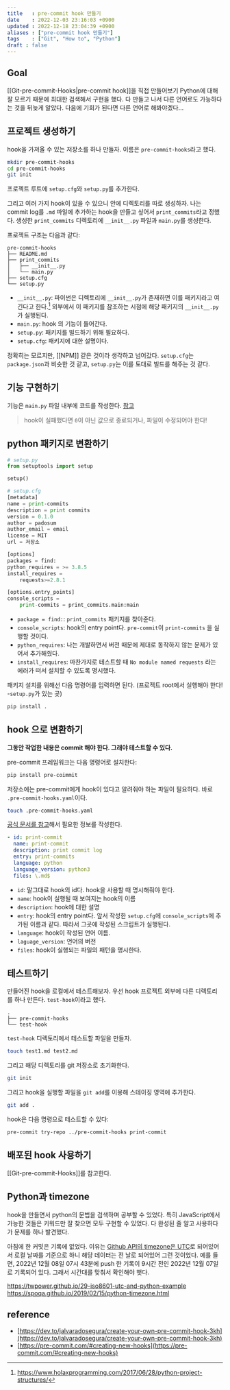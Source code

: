 ```yaml
---
title   : pre-commit hook 만들기
date    : 2022-12-03 23:16:03 +0900
updated : 2022-12-18 23:04:39 +0900
aliases : ["pre-commit hook 만들기"]
tags    : ["Git", "How to", "Python"]
draft : false
---
```


## Goal
[[Git-pre-commit-Hooks|pre-commit hook]]을 직접 만들어보기
Python에 대해 잘 모르기 때문에 최대한 검색해서 구현을 했다. 다 만들고 나서 다른 언어로도 가능하다는 것을 뒤늦게 알았다. 다음에 기회가 된다면 다른 언어로 해봐야겠다...

## 프로젝트 생성하기

hook을 가져올 수 있는 저장소를 하나 만들자. 이름은 `pre-commit-hooks`라고 했다.
```bash
mkdir pre-commit-hooks
cd pre-commit-hooks
git init
```

프로젝트 루트에 `setup.cfg`와 `setup.py`를 추가한다.

그리고 여러 가지 hook이 있을 수 있으니 안에 디렉토리를 따로 생성하자. 나는 commit log를 `.md` 파일에 추가하는 hook을 만들고 싶어서 `print_commits`라고 정했다. 
생성한 `print_commits` 디렉토리에 `__init__.py` 파일과 `main.py`를 생성한다.  

프로젝트 구조는 다음과 같다:
```
pre-commit-hooks
├── README.md
├── print_commits
│   ├── __init__.py
│   └── main.py
├── setup.cfg
└── setup.py
```

- `__init__.py`: 파이썬은 디렉토리에 `__init__.py`가 존재하면 이를 패키지라고 여긴다고 한다.[^1] 외부에서 이 패키지를 참조하는 시점에 해당 패키지의 `__init__.py` 가 실행된다. 
- `main.py`: hook 의 기능이 들어간다.
- `setup.py`: 패키지를 빌드하기 위해 필요하다.
- `setup.cfg`: 패키지에 대한 설명이다. 

정확히는 모르지만, [[NPM]] 같은 것이라 생각하고 넘어갔다.  `setup.cfg`는 `package.json`과 비슷한 것 같고, `setup.py`는 이를 토대로 빌드를 해주는 것 같다.

## 기능 구현하기

기능은 `main.py` 파일 내부에 코드를 작성한다.
[참고]()

> hook이 실패했다면 `0`이 아닌 값으로 종료되거나, 파일이 수정되어야 한다!

## python 패키지로 변환하기

```python
# setup.py
from setuptools import setup

setup()
```

```python
# setup.cfg
[metadata]
name = print-commits
description = print commits
version = 0.1.0
author = padosum
author_email = email
license = MIT
url = 저장소 

[options]
packages = find:
python_requires = >= 3.8.5
install_requires =
    requests>=2.8.1

[options.entry_points]
console_scripts =
    print-commits = print_commits.main:main
```

- `package = find:`: `print_commits` 패키지를 찾아준다. 
- `console_scripts`: hook의 entry point다. `pre-commit`이 `print-commits` 을 실행할 것이다. 
- `python_requires`: 나는 개발하면서 버전 때문에 제대로 동작하지 않는 문제가 있어서 추가해줬다. 
- `install_requires`: 마찬가지로 테스트할 때 `No module named requests` 라는 에러가 떠서 설치할 수 있도록 명시했다.


패키지 설치를 위해선 다음 명령어를 입력하면 된다. (프로젝트 root에서 실행해야 한다! -`setup.py`가 있는 곳)
```bash
pip install . 
```

## hook 으로 변환하기

**그동안 작업한 내용은 commit 해야 한다. 그래야 테스트할 수 있다.**  

pre-commit 프레임워크는 다음 명령어로 설치한다:
```bash
pip install pre-coimmit
```

저장소에는 pre-commit에게 hook이 있다고 알려줘야 하는 파일이 필요하다. 바로 `.pre-commit-hooks.yaml`이다.
```bash
touch .pre-commit-hooks.yaml
```

[공식 문서를 참고](https://pre-commit.com/#creating-new-hooks)해서 필요한 정보를 작성한다.

```yaml
- id: print-commit
  name: print-commit
  description: print commit log
  entry: print-commits
  language: python
  language_version: python3
  files: \.md$
```
- `id`: 말그대로 hook의 id다. hook을 사용할 때 명시해줘야 한다.
- `name`: hook이 실행될 때 보여지는 hook의 이름
- `description`: hook에 대한 설명
- `entry`: hook의 entry point다. 앞서 작성한 `setup.cfg`에 `console_scripts`에 추가된 이름과 같다. 따라서 그곳에 작성된 스크립트가 실행된다.
- `language`: hook이 작성된 언어 이름.
- `laguage_version`: 언어의 버전
- `files`: hook이 실행되는 파일의 패턴을 명시한다.


## 테스트하기
만들어진 hook을 로컬에서 테스트해보자. 우선 hook 프로젝트 외부에 다른 디렉토리를 하나 만든다.  `test-hook`이라고 했다.
```
.
├── pre-commit-hooks
└── test-hook
```

`test-hook` 디렉토리에서 테스트할 파일을 만들자.
```bash
touch test1.md test2.md
```

그리고 해당 디렉토리를 git 저장소로 초기화한다.
```bash
git init
```

그리고 hook을 실행할 파일을 `git add`를 이용해 스테이징 영역에 추가한다.
```bash
git add .
```

hook은 다음 명령으로 테스트할 수 있다:
```bash
pre-commit try-repo ../pre-commit-hooks print-commit
```



## 배포된 hook 사용하기
[[Git-pre-commit-Hooks]]를 참고한다.

## Python과 timezone

hook을 만들면서 python의 문법을 검색하며 공부할 수 있었다. 특히 JavaScript에서 가능한 것들은 키워드만 잘 찾으면 모두 구현할 수 있었다.
다 완성된 줄 알고 사용하다가 문제를 하나 발견했다.

아침에 한 커밋은 기록에 없었다. 이유는 [Github API의 timezone은 UTC](https://docs.github.com/en/rest/overview/resources-in-the-rest-api?apiVersion=2022-11-28)로 되어있어서 로컬 날짜를 기준으로 하니 해당 데이터는 전 날로 되어있어 그런 것이었다.
예를 들면, 2022년 12월 08일 07시 43분에 push 한 기록이 9시간 전인 2022년 12월 07일로 기록되어 있다.
그래서 시간대를 맞춰서 확인해야 햇다.


https://twpower.github.io/29-iso8601-utc-and-python-example
https://spoqa.github.io/2019/02/15/python-timezone.html

## reference
- [https://dev.to/jalvaradosegura/create-your-own-pre-commit-hook-3kh](https://dev.to/jalvaradosegura/create-your-own-pre-commit-hook-3kh)
- [https://pre-commit.com/#creating-new-hooks](https://pre-commit.com/#creating-new-hooks)

[^1]: https://www.holaxprogramming.com/2017/06/28/python-project-structures/
